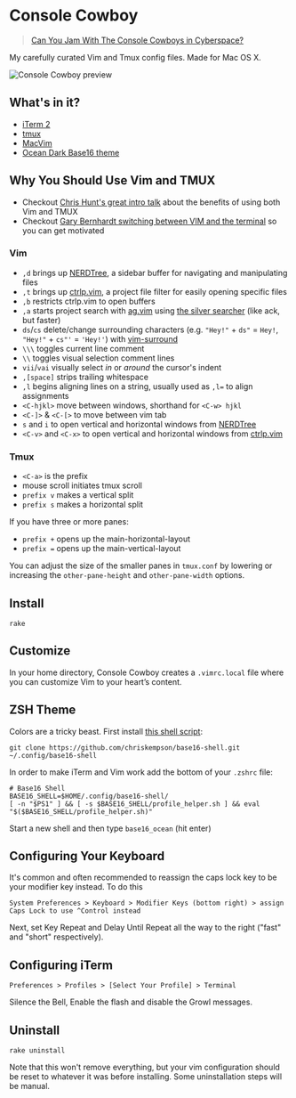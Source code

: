 # Console Cowboy

> [Can You Jam With The Console Cowboys in Cyberspace?](https://www.youtube.com/watch?v=bLlj_GeKniA)

My carefully curated Vim and Tmux config files. Made for Mac OS X.

![Console Cowboy preview](http://f.cl.ly/items/3t2h1U0v2n322b1H0o3q/console-cowboy.png)

## What's in it?

* [iTerm 2](http://www.iterm2.com/)
* [tmux](http://tmux.sourceforge.net/)
* [MacVim](https://code.google.com/p/macvim/)
* [Ocean Dark Base16 theme](http://chriskempson.github.io/base16/#ocean)

## Why You Should Use Vim and TMUX

* Checkout [Chris Hunt's great intro talk](https://www.youtube.com/watch?v=9jzWDr24UHQ) about the benefits of using both Vim and TMUX
* Checkout [Gary Bernhardt switching between VIM and the terminal](https://youtu.be/tdNnN5yTIeM?t=3m05s) so you can get motivated

### Vim 

* `,d` brings up [NERDTree](https://github.com/scrooloose/nerdtree), a sidebar buffer for navigating and manipulating files
* `,t` brings up [ctrlp.vim](https://github.com/kien/ctrlp.vim), a project file filter for easily opening specific files
* `,b` restricts ctrlp.vim to open buffers
* `,a` starts project search with [ag.vim](https://github.com/rking/ag.vim) using [the silver searcher](https://github.com/ggreer/the_silver_searcher) (like ack, but faster)
* `ds`/`cs` delete/change surrounding characters (e.g. `"Hey!"` + `ds"` = `Hey!`, `"Hey!"` + `cs"'` = `'Hey!'`) with [vim-surround](https://github.com/tpope/vim-surround)
* `\\\` toggles current line comment
* `\\` toggles visual selection comment lines
* `vii`/`vai` visually select *in* or *around* the cursor's indent
* `,[space]` strips trailing whitespace
* `,l` begins aligning lines on a string, usually used as `,l=` to align assignments
* `<C-hjkl>` move between windows, shorthand for `<C-w> hjkl`
* `<C-]>` & `<C-[>` to move between vim tab
* `s` and `i` to open vertical and horizontal windows from [NERDTree](https://github.com/scrooloose/nerdtree)
* `<C-v>` and `<C-x>` to open vertical and horizontal windows from [ctrlp.vim](https://github.com/kien/ctrlp.vim)

### Tmux

* `<C-a>` is the prefix
* mouse scroll initiates tmux scroll
* `prefix v` makes a vertical split
* `prefix s` makes a horizontal split

If you have three or more panes:
* `prefix +` opens up the main-horizontal-layout
* `prefix =` opens up the main-vertical-layout

You can adjust the size of the smaller panes in `tmux.conf` by lowering or increasing the `other-pane-height` and `other-pane-width` options.

## Install

    rake

## Customize

In your home directory, Console Cowboy creates a `.vimrc.local` file where you can customize
Vim to your heart’s content.

## ZSH Theme

Colors are a tricky beast. First install [this shell script](https://github.com/chriskempson/base16-shell):

```
git clone https://github.com/chriskempson/base16-shell.git ~/.config/base16-shell
```

In order to make iTerm and Vim work add the bottom of your `.zshrc` file:

```
# Base16 Shell
BASE16_SHELL=$HOME/.config/base16-shell/
[ -n "$PS1" ] && [ -s $BASE16_SHELL/profile_helper.sh ] && eval "$($BASE16_SHELL/profile_helper.sh)"
```

Start a new shell and then type `base16_ocean` (hit enter)

## Configuring Your Keyboard

It's common and often recommended to reassign the caps lock key to be your modifier key instead. To do this 

    System Preferences > Keyboard > Modifier Keys (bottom right) > assign Caps Lock to use ^Control instead

Next, set Key Repeat and Delay Until Repeat all the way to the right ("fast" and "short" respectively).

## Configuring iTerm

    Preferences > Profiles > [Select Your Profile] > Terminal

Silence the Bell, Enable the flash and disable the Growl messages.  

## Uninstall

    rake uninstall

Note that this won't remove everything, but your vim configuration should be reset to whatever it was before installing. Some uninstallation steps will be manual.

